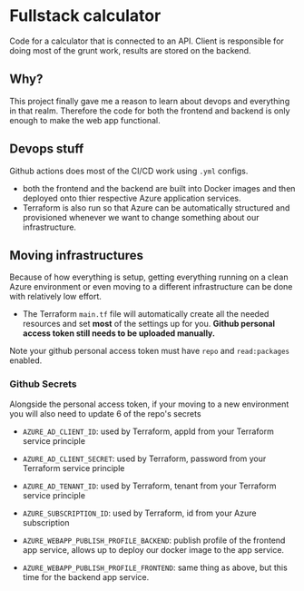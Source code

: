 
# Fullstack calculator
Code for a calculator that is connected to an API. Client is responsible for doing most of the grunt work, results are stored on the backend.

## Why?
This project finally gave me a reason to learn about devops and everything in that realm. Therefore the code for both the frontend and backend is only enough to make the web app functional.

## Devops stuff
Github actions does most of the CI/CD work using `.yml` configs.

- both the frontend and the backend are built into Docker images and then deployed onto thier respective Azure application services.
- Terraform is also run so that Azure can be automatically structured and provisioned whenever we want to change something about our infrastructure. 

## Moving infrastructures 
Because of how everything is setup, getting everything running on a clean Azure environment or even moving to a different infrastructure can be done with relatively low effort.

- The Terraform `main.tf` file will automatically create all the needed resources and set **most** of the settings up for you. **Github personal access token still needs to be uploaded manually.**

Note your github personal access token must have `repo` and `read:packages` enabled. 

### Github Secrets
Alongside the personal access token, if your moving to a new environment you will also need to update 6 of the repo's secrets 

- `AZURE_AD_CLIENT_ID`: used by Terraform, appId from your Terraform service principle

- `AZURE_AD_CLIENT_SECRET`: used by Terraform, password from your Terraform service principle

- `AZURE_AD_TENANT_ID`: used by Terraform, tenant from your Terraform service principle

- `AZURE_SUBSCRIPTION_ID`: used by Terraform, id from your Azure subscription

- `AZURE_WEBAPP_PUBLISH_PROFILE_BACKEND`: publish profile of the frontend app service, allows up to deploy our docker image to the app service.

- `AZURE_WEBAPP_PUBLISH_PROFILE_FRONTEND`: same thing as above, but this time for the backend app service.